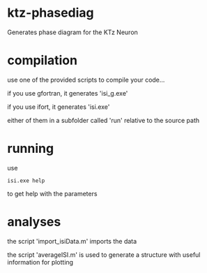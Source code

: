 # ktz-phasediag
Generates phase diagram for the KTz Neuron

# compilation
use one of the provided scripts to compile your code...

if you use gfortran, it generates 'isi_g.exe'

if you use ifort, it generates 'isi.exe'

either of them in a subfolder called 'run' relative to the source path

# running
use

    isi.exe help

to get help with the parameters

# analyses
the script 'import_isiData.m' imports the data

the script 'averageISI.m' is used to generate a structure with useful information for plotting

